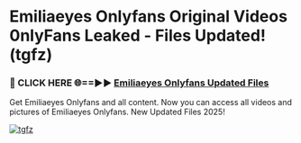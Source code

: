 # Emiliaeyes Onlyfans Original Videos 0nlyFans Leaked - Files Updated! (tgfz)

<h3>🔴 CLICK HERE 🌐==►► <a href="https://tinyurl.com/ehrbuxhb" rel="nofollow">Emiliaeyes Onlyfans Updated Files</a></h3>

Get Emiliaeyes Onlyfans and all content. Now you can access all videos and pictures of Emiliaeyes Onlyfans. New Updated Files 2025!

[![tgfz](https://i.imgur.com/lVYEuWS.gif)](https://tinyurl.com/ehrbuxhb)
